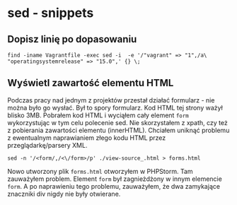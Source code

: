 # sed - snippets

## Dopisz linię po dopasowaniu

```
find -iname Vagrantfile -exec sed -i  -e '/"vagrant" => "1",/a\      "operatingsystemrelease" => "15.0",' {} \;
```

## Wyświetl zawartość elementu HTML

Podczas pracy nad jednym z projektów przestał działać formularz - nie można było go wysłać.
Był to spory formularz. Kod HTML tej strony ważył blisko 3MB. Pobrałem kod HTML i wyciąłem cały element `form` wykorzystując w tym celu polecenie sed. Nie skorzystałem z xpath, czy też z pobierania zawartości elementu (innerHTML). Chciałem uniknąć problemu z ewentualnym naprawianiem złego kodu HTML przez przeglądarkę/parsery XML.

```
sed -n '/<form/,/<\/form>/p' ./view-source_.html > forms.html
```

Nowo utworzony plik `forms.html` otworzyłem w PHPStorm. Tam zauważyłem problem.
Element `form` był zagnieżdżony w innym elemencie `form`. A po naprawieniu tego problemu, zauważyłem, że dwa zamykające znaczniki div nigdy nie były otwierane.
